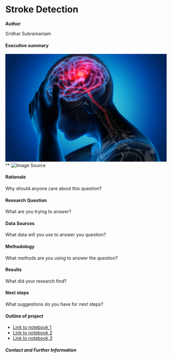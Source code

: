 # Stroke Detection

**Author**

Sridhar Subramaniam

#### Executive summary
![Stroke](/images/stroke_image.jpg)
** ![Image Source](https://vitals.sutterhealth.org/stroke-and-heart-attack-rapid-response-timing-is-everything/)

#### Rationale
Why should anyone care about this question?

#### Research Question
What are you trying to answer?

#### Data Sources
What data will you use to answer you question?

#### Methodology
What methods are you using to answer the question?

#### Results
What did your research find?

#### Next steps
What suggestions do you have for next steps?

#### Outline of project

- [Link to notebook 1]()
- [Link to notebook 2]()
- [Link to notebook 3]()


##### Contact and Further Information
